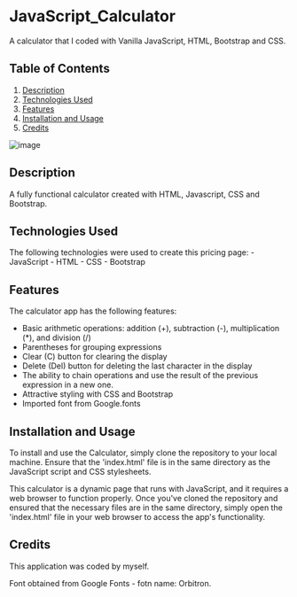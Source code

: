 # JavaScript_Calculator
A calculator that I coded with Vanilla JavaScript, HTML, Bootstrap and CSS. 



## Table of Contents
1. [Description](#description)
2. [Technologies Used](#technologies)
3. [Features](#features)
4. [Installation and Usage](#installation)
5. [Credits](#credits)
  

![image](https://user-images.githubusercontent.com/123034061/236267789-7a7cfcef-8b8f-46bb-9097-e8e0b8414a36.png)



## Description <a name="description"/>
A fully functional calculator created with HTML, Javascript, CSS and Bootstrap. 

## Technologies Used <a name="technologies"/>
The following technologies were used to create this pricing page:
    - JavaScript
    - HTML
    - CSS
    - Bootstrap



## Features <a name="features"/>
The calculator app has the following features:
  - Basic arithmetic operations: addition (+), subtraction (-), multiplication (*), and division (/)
  - Parentheses for grouping expressions
  - Clear (C) button for clearing the display
  - Delete (Del) button for deleting the last character in the display
  - The ability to chain operations and use the result of the previous expression in a new one. 
  - Attractive styling with CSS and Bootstrap 
  - Imported font from Google.fonts
  
  
## Installation and Usage <a name="installation"/>
To install and use the Calculator, simply clone the repository to your local machine. Ensure that the 'index.html' file is in the same directory as the JavaScript script and CSS stylesheets.

This calculator is a dynamic page that runs with JavaScript, and it requires a web browser to function properly. Once you've cloned the repository and ensured that the necessary files are in the same directory, simply open the 'index.html' file in your web browser to access the app's functionality.


## Credits <a name="credits"/>
This application was coded by myself. 

Font obtained from Google Fonts - fotn name: Orbitron. 
